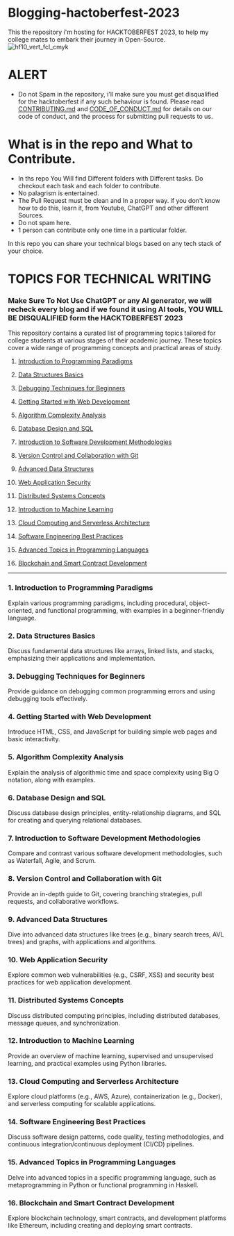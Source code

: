 # Blogging-hactoberfest-2023

This the repository i'm hosting for HACKTOBERFEST 2023, to help my college mates to embark their journey in Open-Source.
![hf10_vert_fcl_cmyk](https://github.com/ankitmrmishra/hacktoberfest2023/assets/68045075/2af8577c-eadc-42ae-8845-a9e98323f322)

# ALERT
- Do not Spam in the repository, i'll make sure you must get disqualified for the hacktoberfest if any such behaviour is found. Please read [CONTRIBUTING.md](/contributingGuide.md) and [CODE_OF_CONDUCT.md](/CODE_OF_CONDUCT.md) for details on our code of conduct, and the process for submitting pull requests to us.

# What is in the repo and What to Contribute.
  - In ths repo You Will find Different folders with Different tasks. Do checkout each task and each folder to contribute.
  - No palagrism is entertained.
  - The Pull Request must be clean and In a proper way. if you don't know how to do this, learn it, from Youtube, ChatGPT and other different Sources.
  - Do not spam here.
  - 1 person can contribute only one time in  a particular folder.
    

In this repo you can share your technical blogs based on any tech stack of your choice.



# TOPICS FOR TECHNICAL WRITING
### Make Sure To Not Use ChatGPT or any AI generator, we will recheck every blog and if we found it using AI tools, YOU WILL BE DISQUALIFIED form the HACKTOBERFEST 2023 

This repository contains a curated list of programming topics tailored for college students at various stages of their academic journey. These topics cover a wide range of programming concepts and practical areas of study.



1. [Introduction to Programming Paradigms](#1-introduction-to-programming-paradigms)
2. [Data Structures Basics](#2-data-structures-basics)
3. [Debugging Techniques for Beginners](#3-debugging-techniques-for-beginners)
4. [Getting Started with Web Development](#4-getting-started-with-web-development)



5. [Algorithm Complexity Analysis](#5-algorithm-complexity-analysis)
6. [Database Design and SQL](#6-database-design-and-sql)
7. [Introduction to Software Development Methodologies](#7-introduction-to-software-development-methodologies)
8. [Version Control and Collaboration with Git](#8-version-control-and-collaboration-with-git)



9. [Advanced Data Structures](#9-advanced-data-structures)
10. [Web Application Security](#10-web-application-security)
11. [Distributed Systems Concepts](#11-distributed-systems-concepts)
12. [Introduction to Machine Learning](#12-introduction-to-machine-learning)



13. [Cloud Computing and Serverless Architecture](#13-cloud-computing-and-serverless-architecture)
14. [Software Engineering Best Practices](#14-software-engineering-best-practices)
15. [Advanced Topics in Programming Languages](#15-advanced-topics-in-programming-languages)
16. [Blockchain and Smart Contract Development](#16-blockchain-and-smart-contract-development)

---

### 1. Introduction to Programming Paradigms

Explain various programming paradigms, including procedural, object-oriented, and functional programming, with examples in a beginner-friendly language.

### 2. Data Structures Basics

Discuss fundamental data structures like arrays, linked lists, and stacks, emphasizing their applications and implementation.

### 3. Debugging Techniques for Beginners

Provide guidance on debugging common programming errors and using debugging tools effectively.

### 4. Getting Started with Web Development

Introduce HTML, CSS, and JavaScript for building simple web pages and basic interactivity.

### 5. Algorithm Complexity Analysis

Explain the analysis of algorithmic time and space complexity using Big O notation, along with examples.

### 6. Database Design and SQL

Discuss database design principles, entity-relationship diagrams, and SQL for creating and querying relational databases.

### 7. Introduction to Software Development Methodologies

Compare and contrast various software development methodologies, such as Waterfall, Agile, and Scrum.

### 8. Version Control and Collaboration with Git

Provide an in-depth guide to Git, covering branching strategies, pull requests, and collaborative workflows.

### 9. Advanced Data Structures

Dive into advanced data structures like trees (e.g., binary search trees, AVL trees) and graphs, with applications and algorithms.

### 10. Web Application Security

Explore common web vulnerabilities (e.g., CSRF, XSS) and security best practices for web application development.

### 11. Distributed Systems Concepts

Discuss distributed computing principles, including distributed databases, message queues, and synchronization.

### 12. Introduction to Machine Learning

Provide an overview of machine learning, supervised and unsupervised learning, and practical examples using Python libraries.

### 13. Cloud Computing and Serverless Architecture

Explore cloud platforms (e.g., AWS, Azure), containerization (e.g., Docker), and serverless computing for scalable applications.

### 14. Software Engineering Best Practices

Discuss software design patterns, code quality, testing methodologies, and continuous integration/continuous deployment (CI/CD) pipelines.

### 15. Advanced Topics in Programming Languages

Delve into advanced topics in a specific programming language, such as metaprogramming in Python or functional programming in Haskell.

### 16. Blockchain and Smart Contract Development

Explore blockchain technology, smart contracts, and development platforms like Ethereum, including creating and deploying smart contracts.





